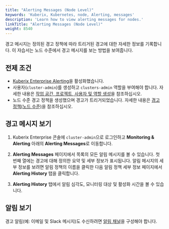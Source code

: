 ```yaml
---
title: "Alerting Messages (Node Level)"
keywords: 'Kuberix, Kubernetes, node, Alerting, messages'
description: 'Learn how to view alerting messages for nodes.'
linkTitle: "Alerting Messages (Node Level)"
weight: 8540
---
```


경고 메시지는 정의된 경고 정책에 따라 트리거된 경고에 대한 자세한 정보를 기록합니다. 이 자습서는 노드 수준에서 경고 메시지를 보는 방법을 보여줍니다.

## 전제 조건

- [Kuberix Enterprise Alerting](../../../pluggable-components/alerting/)을 활성화했습니다.
- 사용자(`cluster-admin`)를 생성하고 `clusters-admin` 역할을 부여해야 합니다. 자세한 내용은 [작업 공간, 프로젝트, 사용자 및 역할 생성](../../../quick-start/create-workspace-and-project/#step-4-create-a-role)을 참조하십시오.
- 노드 수준 경고 정책을 생성했으며 경고가 트리거되었습니다. 자세한 내용은 [경고 정책(노드 수준)](../alerting-policy/)을 참조하십시오.

## 경고 메시지 보기

1. Kuberix Enterprise 콘솔에 `cluster-admin`으로 로그인하고 **Monitoring & Alerting** 아래의 **Alerting Messages**로 이동합니다.

2. **Alerting Messages** 페이지에서 목록의 모든 알림 메시지를 볼 수 있습니다. 첫 번째 열에는 경고에 대해 정의한 요약 및 세부 정보가 표시됩니다. 알림 메시지의 세부 정보를 보려면 알림 정책의 이름을 클릭한 다음 알림 정책 세부 정보 페이지에서 **Alerting History** 탭을 클릭합니다.

3. **Alerting History** 탭에서 알림 심각도, 모니터링 대상 및 활성화 시간을 볼 수 있습니다.

## 알림 보기

경고 알림(예: 이메일 및 Slack 메시지)도 수신하려면 [알림 채널](../../../cluster-administration/platform-settings/notification-management/configure)을 구성해야 합니다.

